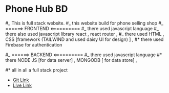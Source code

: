 # Phone Hub BD

#_ This is full stack website. #_ this website build for phone selling shop #_ ======> FRONTEND <========== #_ there used javascript language #_ there also used javascript library react , react router , #_ there used HTML , CSS [framework (TAILWIND and used daisy UI for design) ] ,
#\* there used Firebase for authentication

#_ ======> BACKEND <========== #_ there used javascript language
#\* there NODE JS [for data server] , MONGODB [ for data store] ,

#\* all in all a full stack project

- [Git Link ](https://github.com/yasin-hasan2/Electronics-Technology)
- [Live Link](https://phone-hub-bd.web.app/)
